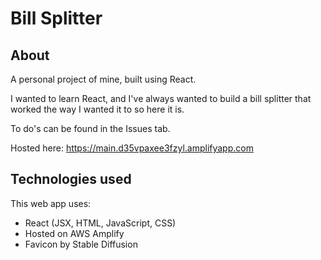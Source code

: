# Bill Splitter

## **About**
A personal project of mine, built using React.

I wanted to learn React, and I've always wanted to build a bill splitter that worked the way I wanted it to so here it is.

To do's can be found in the Issues tab.

Hosted here: https://main.d35vpaxee3fzyl.amplifyapp.com

## **Technologies used**
This web app uses:
* React (JSX, HTML, JavaScript, CSS)
* Hosted on AWS Amplify
* Favicon by Stable Diffusion
